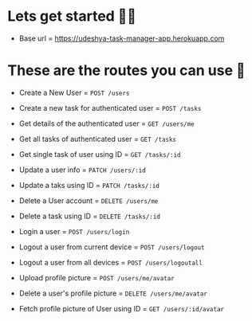 # Lets get started 🥳🥳

  - Base url = https://udeshya-task-manager-app.herokuapp.com
  
# These are the routes you can use 🥰

  - Create a New User = `POST /users`
  
  - Create a new task for authenticated user = `POST /tasks`
  
  - Get details of the authenticated user = `GET /users/me`
  
  - Get all tasks of authenticated user = `GET /tasks`
  
  - Get single task of user using ID = `GET /tasks/:id`
  
  - Update a user info = `PATCH /users/:id`
  
  - Update a taks using ID = `PATCH /tasks/:id`
  
  - Delete a User account = `DELETE /users/me`
  
  - Delete a task using ID = `DELETE /tasks/:id`
  
  - Login a user = `POST /users/login`
  
  - Logout a user from current device = `POST /users/logout`
  
  - Logout a user from all devices = `POST /users/logoutall`
  
  - Upload profile picture = `POST /users/me/avatar`
  
  - Delete a user's profile picture = `DELETE /users/me/avatar`
  
  - Fetch profile picture of User using ID = `GET /users/:id/avatar`
